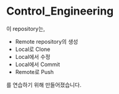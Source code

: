 # Control_Engineering

이 repository는,

* Remote repository의 생성
* Local로 Clone
* Local에서 수정
* Local에서 Commit
* Remote로 Push

를 연습하기 위해 만들어졌습니다.